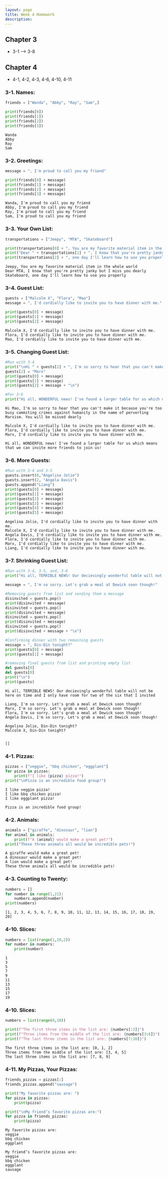 ```yaml
---
layout: page
title: Week 4 Homework
description:
---
```



## Chapter 3 
* 3-1 --> 3-8
    
## Chapter 4
* 4-1, 4-2, 4-3, 4-6, 4-10, 4-11

### 3-1. Names:


```python
friends = ["Wanda", "Abby", "Ray", "Sam",]

print(friends[0])
print(friends[1])
print(friends[2])
print(friends[3])
```

    Wanda
    Abby
    Ray
    Sam


### 3-2. Greetings:


```python
message = ", I'm proud to call you my friend"

print(friends[0] + message)
print(friends[1] + message)
print(friends[2] + message)
print(friends[3] + message)
```

    Wanda, I'm proud to call you my friend
    Abby, I'm proud to call you my friend
    Ray, I'm proud to call you my friend
    Sam, I'm proud to call you my friend


### 3-3. Your Own List:


```python
transportations = ["Jeepy", "MTA", "Skateboard"]

print(transportations[0] + ", You are my favorite material item in the whole world")
print("Dear " + transportations[1] + ", I know that you're pretty janky but I miss you dearly")
print(transportations[2] + ", one day I'll learn how to use you properly")
```

    Jeepy, You are my favorite material item in the whole world
    Dear MTA, I know that you're pretty janky but I miss you dearly
    Skateboard, one day I'll learn how to use you properly


### 3-4. Guest List: 


```python
guests = ["Malcolm X", "Flora", "Mao"]
message = ", I'd cordially like to invite you to have dinner with me."

print(guests[0] + message)
print(guests[1] + message)
print(guests[2] + message)
```

    Malcolm X, I'd cordially like to invite you to have dinner with me.
    Flora, I'd cordially like to invite you to have dinner with me.
    Mao, I'd cordially like to invite you to have dinner with me.


### 3-5. Changing Guest List: 


```python
#Run with 3-4
print("\nHi " + guests[2] + ", I'm so sorry to hear that you can't make it because you're too busy commiting crimes against humanity in the name of perverting Marxism. You will be missed dearly\n")
guests[2] = "Marx"
print(guests[0] + message)
print(guests[1] + message)
print(guests[2] + message + "\n")

#For 3-6
print("Hi all, WONDERFUL news! I've found a larger table for us which means that we can invite more friends to join us!")
```

    
    Hi Mao, I'm so sorry to hear that you can't make it because you're too busy commiting crimes against humanity in the name of perverting Marxism. You will be missed dearly
    
    Malcolm X, I'd cordially like to invite you to have dinner with me.
    Flora, I'd cordially like to invite you to have dinner with me.
    Marx, I'd cordially like to invite you to have dinner with me.
    
    Hi all, WONDERFUL news! I've found a larger table for us which means that we can invite more friends to join us!


### 3-6. More Guests: 


```python
#Run with 3-4 and 3-5
guests.insert(0,"Angelina Jolie")
guests.insert(2, "Angela Davis")
guests.append("Liang")
print(guests[0] + message)
print(guests[1] + message)
print(guests[2] + message)
print(guests[3] + message)
print(guests[4] + message)
print(guests[5] + message)
```

    Angelina Jolie, I'd cordially like to invite you to have dinner with me.
    Malcolm X, I'd cordially like to invite you to have dinner with me.
    Angela Davis, I'd cordially like to invite you to have dinner with me.
    Flora, I'd cordially like to invite you to have dinner with me.
    Marx, I'd cordially like to invite you to have dinner with me.
    Liang, I'd cordially like to invite you to have dinner with me.


### 3-7. Shrinking Guest List: 


```python
#Run with 3-4, 3-5, and, 3-6
print("Hi all, TERRIBLE NEWS! Our decievingly wonderful table will not be here on time and I only have room for two of the six that I invited\n")

message = ", I'm so sorry. Let's grab a meal at Dewick soon though!"

#Removing guests from list and sending them a message
disinvited = guests.pop()
print(disinvited + message)
disinvited = guests.pop()
print(disinvited + message)
disinvited = guests.pop()
print(disinvited + message)
disinvited = guests.pop()
print(disinvited + message + "\n")

#Confirming dinner with two remaining guests
message = ", Din-Din tonight?"
print(guests[0] + message)
print(guests[1] + message)

#removing final guests from list and printing empty list 
del guests[0]
del guests[0]
print("\n")
print(guests)
```

    Hi all, TERRIBLE NEWS! Our decievingly wonderful table will not be here on time and I only have room for two of the six that I invited
    
    Liang, I'm so sorry. Let's grab a meal at Dewick soon though!
    Marx, I'm so sorry. Let's grab a meal at Dewick soon though!
    Flora, I'm so sorry. Let's grab a meal at Dewick soon though!
    Angela Davis, I'm so sorry. Let's grab a meal at Dewick soon though!
    
    Angelina Jolie, Din-Din tonight?
    Malcolm X, Din-Din tonight?
    
    
    []


### 4-1. Pizzas:


```python
pizzas = ["veggie", "bbq chicken", "eggplant"]
for pizza in pizzas:
    print(f"I like {pizza} pizza!")
print("\nPizza is an incredible food group!")
```

    I like veggie pizza!
    I like bbq chicken pizza!
    I like eggplant pizza!
    
    Pizza is an incredible food group!


### 4-2. Animals:


```python
animals = ["giraffe", "dinosaur", "lion"]
for animal in animals:
    print(f"A {animal} would make a great pet!")
print("These three animals all would be incredible pets!")
```

    A giraffe would make a great pet!
    A dinosaur would make a great pet!
    A lion would make a great pet!
    These three animals all would be incredible pets!


### 4-3. Counting to Twenty:


```python
numbers = []
for number in range(1,21):
    numbers.append(number)
print(numbers)
```

    [1, 2, 3, 4, 5, 6, 7, 8, 9, 10, 11, 12, 13, 14, 15, 16, 17, 18, 19, 20]


### 4-10. Slices:


```python
numbers = list(range(1,20,2))
for number in numbers:
    print(number)
```

    1
    3
    5
    7
    9
    11
    13
    15
    17
    19


### 4-10. Slices: 


```python
numbers = list(range(0,10))

print(f"The first three items in the list are: {numbers[:3]}")
print(f"Three items from the middle of the list are: {numbers[3:6]}")
print(f"The last three items in the list are: {numbers[7:10]}")
```

    The first three items in the list are: [0, 1, 2]
    Three items from the middle of the list are: [3, 4, 5]
    The last three items in the list are: [7, 8, 9]


### 4-11. My Pizzas, Your Pizzas:


```python
friends_pizzas = pizzas[:]
friends_pizzas.append("sausage")

print("My favorite pizzas are: ")
for pizza in pizzas:
    print(pizza)

print("\nMy friend’s favorite pizzas are:")
for pizza in friends_pizzas:
    print(pizza)
```

    My favorite pizzas are: 
    veggie
    bbq chicken
    eggplant
    
    My friend’s favorite pizzas are:
    veggie
    bbq chicken
    eggplant
    sausage



```python

```
